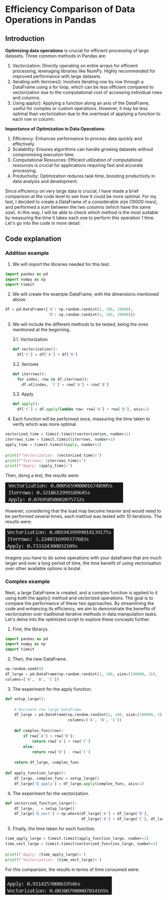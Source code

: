 # Efficiency Comparison of Data Operations in Pandas
## Introduction
**Optimizing data operations** is crucial for efficient processing of large datasets. Three common methods in Pandas are:
  1. Vectorization: Directly operating on entire arrays for efficient processing, leveraging libraries like NumPy. Highly recommended for improved performance with large datasets.
  2. Iterating with iterrows(): Involves iterating row by row through a DataFrame using a for loop, which can be less efficient compared to vectorization due to the computational cost of accessing individual rows and columns.
  3. Using apply(): Applying a function along an axis of the DataFrame, useful for complex or custom operations. However, it may be less optimal than vectorization due to the overhead of applying a function to each row or column.

**Importance of Optimization in Data Operations**:
  1. Efficiency: Enhances performance to process data quickly and effectively.
  2. Scalability: Ensures algorithms can handle growing datasets without compromising execution time.
  3. Computational Resources: Efficient utilization of computational resources is crucial for applications requiring fast and accurate processing.
  4. Productivity: Optimization reduces task time, boosting productivity in data analysis and development.

Since efficiency on very large data is crucial, I have made a brief comparison at the code level to see how it could be more optimal. For my test, I decided to create a DataFrame of a considerable size (10000 rows), and performed a sum between the two columns (which have the same size). In this way, I will be able to check which method is the most suitable by measuring the time it takes each one to perform this operation 1 time. Let's go into the code in more detail:

## Code explanation
### Addition example
1. We will import the libraries needed for this test.
```python
import pandas as pd
import numpy as np
import timeit
```
2. We will create the example DataFrame, with the dimensions mentioned above.

```python
df = pd.DataFrame({'A': np.random.randint(1, 100, 10000),
                   'B': np.random.randint(1, 100, 10000)})
```

3. We will include the different methods to be tested, being the ones mentioned at the beginning.

   3.1. Vectorization
   ```python
   def vectorization():
     df['C'] = df['A'] + df['B']
   ```
   3.2. Iterrows
   ```python
   def iterrows():
     for index, row in df.iterrows():
       df.at[index, 'C'] = row['A'] + row['B']
   ```
   3.3. Apply
   ```python
   def apply():
     df['C'] = df.apply(lambda row: row['A'] + row['B'], axis=1)
   ```

4. Each function will be performed once, measuring the time taken to verify which was more optimal.
```python
vectorized_time = timeit.timeit(vectorization, number=1)
iterrows_time = timeit.timeit(iterrows, number=1)
apply_time = timeit.timeit(apply, number=1)

print(f"Vectorization: {vectorized_time}s")
print(f"Iterrows: {iterrows_time}s")
print(f"Apply: {apply_time}s")
```

Then, doing a test, the results were:

![Time needed for the three methods on 1 iteration](time_three_method_1.png)

However, considering that the load may become heavier and would need to be performed several times, each method was tested with 10 iterations. The results were:

![Time needed for the three methods on 10 iteration](time_three_method_10.png)

Imagine you have to do some operations with your dataframe that are much larger and over a long period of time, the time benefit of using vectorisation over other available options is brutal.

### Complex example
Next, a large DataFrame is created, and a complex function is applied to it using both the apply() method and vectorized operations. The goal is to compare the performance of these two approaches. By streamlining the code and enhancing its efficiency, we aim to demonstrate the benefits of vectorization over traditional iterative methods in data manipulation tasks. Let's delve into the optimized script to explore these concepts further.

1. First, the librarys.
```python
import pandas as pd
import numpy as np
import timeit
```

2. Then, the new DataFrame.
```python
np.random.seed(0)
df_large = pd.DataFrame(np.random.randint(1, 100, size=(100000, 3)),
columns=['A', 'B', 'C'])
```

3. The experiment for the apply function.
```python
def setup_large():

    # Recreate the large DataFrame
    df_large = pd.DataFrame(np.random.randint(1, 100, size=(100000, 3)),
                            columns=['A', 'B', 'C'])

    def complex_func(row):
        if row['A'] > row['B']:
            return row['A'] + row['C']
        else:
            return row['B'] - row['C']

    return df_large, complex_func

def apply_function_large():
    df_large, complex_func = setup_large()
    df_large['D_apply'] = df_large.apply(complex_func, axis=1)
```

4. The experiment for the vectorization.
```python
def vectorized_function_large():
    df_large, _ = setup_large()
    df_large['D_vect'] = np.where(df_large['A'] > df_large['B'],
                                  df_large['A'] + df_large['C'], df_large['B'] - df_large['C'])
```

5. Finally, the time taken for each function.
```python
time_apply_large = timeit.timeit(apply_function_large, number=1)
time_vect_large = timeit.timeit(vectorized_function_large, number=1)

print(f'Apply: {time_apply_large}s')
print(f'Vectorization: {time_vect_large}s')
```

For this comparison, the results in terms of time consumed were:

![Complex comparation](test_apply_vect.png)

